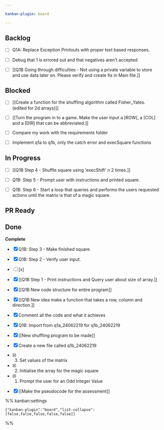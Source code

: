 ```yaml
---

kanban-plugin: board

---
```


## Backlog

- [ ] Q1A: Replace Exception Printouts with proper text based responses.
- [ ] Debug that 1 is errored out and that negatives aren't accepted
- [ ] [[Q1B Going through difficulties - Not using a private variable to store and use data later on. Please verify and create fix in Main file.]]


## Blocked

- [ ] [[Create a function for the shuffling algorithm called Fisher_Yates. (edited for 2d arrays)]]
- [ ] [[Turn the program in to a game. Make the user input a [ROW], a [COL] and a [DIR] that can be abbreviated.]]
- [ ] Compare my work with the requirements folder
- [ ] Implement q1a to q1b, only the catch error and execSquare functions


## In Progress

- [ ] [[Q1B Step 4 - Shuffle square using 'execShift' n 2 times.]]
- [ ] Q1B: Step 5 - Prompt user with instructions and printed square.
- [ ] Q1B: Step 6 - Start a loop that queries and performs the users requested actions until the matrix is that of a magic square.


## PR Ready



## Done

**Complete**
- [x] Q1B: Step 3 - Make finished square.
- [x] Q1B: Step 2 - Verify user input.
- [ ] [x]
- [x] [[Q1B Step 1 - Print instructions and Query user about size of array.]]
- [x] [[Q1B New code structure for entire program]]
- [x] [[Q1B New idea make a function that takes a row, column and direction.]]
- [x] Comment all the code and what it achieves
- [x] Q1B: Import from q1a_24062219 for q1b_24062219
- [x] [[New shuffling program to be made]]
- [x] Create a new file called q1b_24062219
- [x] 3. Set values of the matrix
- [x] 2. Initialise the array for the magic square
- [x] 1. Prompt the user for an Odd Integer Value
- [x] [[Make the pseudocode for the assessment]]




%% kanban:settings
```
{"kanban-plugin":"board","list-collapse":[false,false,false,false,false]}
```
%%